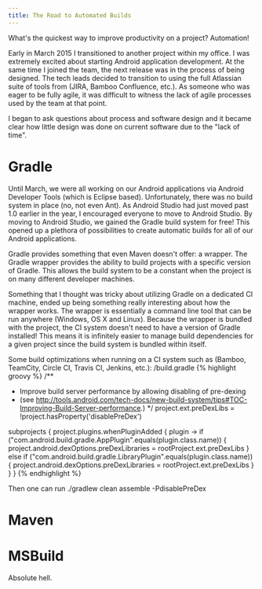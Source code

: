 ```yaml
---
title: The Road to Automated Builds
---
```


What's the quickest way to improve productivity on a project? Automation!

Early in March 2015 I transitioned to another project within my office. I was extremely excited about starting Android application development. At the same time I joined the team, the next release was in the process of being designed. The tech leads decided to transition to using the full Atlassian suite of tools from (JIRA, Bamboo Confluence, etc.). As someone who was eager to be fully agile, it was difficult to witness the lack of agile processes used by the team at that point.

I began to ask questions about process and software design and it became clear how little design was done on current software due to the "lack of time".

<!-- Two kinds of people helped me form my decisions on how to get the team moving into a higher performing team.
1. The hard-working mid-level dev
2. The cynical mid-level tester/dev -->

# Gradle

Until March, we were all working on our Android applications via Android Developer Tools (which is Eclipse based). Unfortunately, there was no build system in place (no, not even Ant). As Android Studio had just moved past 1.0 earlier in the year, I encouraged everyone to move to Android Studio. By moving to Android Studio, we gained the Gradle build system for free! This opened up a plethora of possibilities to create automatic builds for all of our Android applications.

Gradle provides something that even Maven doesn't offer: a wrapper. The Gradle wrapper provides the ability to build projects with a specific version of Gradle. This allows the build system to be a constant when the project is on many different developer machines.

Something that I thought was tricky about utilizing Gradle on a dedicated CI machine, ended up being something really interesting about how the wrapper works. The wrapper is essentially a command line tool that can be run anywhere (Windows, OS X and Linux). Because the wrapper is bundled with the project, the CI system doesn't need to have a version of Gradle installed! This means it is infinitely easier to manage build dependencies for a given project since the build system is bundled within itself.

Some build optimizations when running on a CI system such as (Bamboo, TeamCity, Circle CI, Travis CI, Jenkins, etc.):
<root of project>/build.gradle
{% highlight groovy %}
/**
 * Improve build server performance by allowing disabling of pre-dexing
 * (see http://tools.android.com/tech-docs/new-build-system/tips#TOC-Improving-Build-Server-performance.)
 */
project.ext.preDexLibs = !project.hasProperty('disablePreDex')

subprojects {
    project.plugins.whenPluginAdded { plugin ->
        if ("com.android.build.gradle.AppPlugin".equals(plugin.class.name)) {
            project.android.dexOptions.preDexLibraries = rootProject.ext.preDexLibs
        } else if ("com.android.build.gradle.LibraryPlugin".equals(plugin.class.name)) {
            project.android.dexOptions.preDexLibraries = rootProject.ext.preDexLibs
        }
    }
}
{% endhighlight %}

Then one can run ./gradlew clean assemble -PdisablePreDex

# Maven


# MSBuild

Absolute hell.